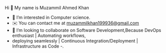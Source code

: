Hi 👋 My name is Muzammil Ahmed Khan
- 👀 I’m interested in Computer science.
- ✉️  You can contact me at muzammilkhan199936@gmail.com
- 💞️ I’m looking to collaborate on Software Development,Because DevOps enthusiast | Automating workflows, 
- deploying seamlessly | Continuous Integration/Deployment | Infrastructure as Code
-.

